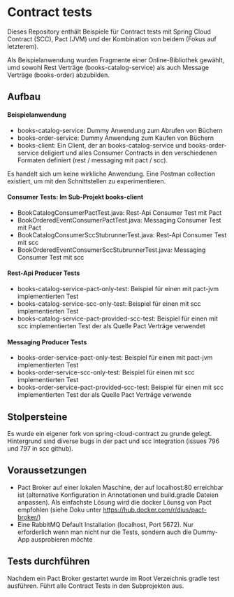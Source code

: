 # Contract tests #

Dieses Repository enthält Beispiele für Contract tests mit Spring Cloud Contract (SCC), Pact (JVM) und der Kombination von
beidem (Fokus auf letzterem).

Als Beispielanwendung wurden Fragmente einer Online-Bibliothek gewählt, umd sowohl Rest Verträge (books-catalog-service)
als auch Message Verträge (books-order) abzubilden.

## Aufbau ##

#### Beispielanwendung ####
- books-catalog-service: Dummy Anwendung zum Abrufen von Büchern
- books-order-service: Dummy Anwendung zum Kaufen von Büchern
- books-client: Ein Client, der an books-catalog-service und books-order-service deligiert und alles Consumer Contracts
in den verschiedenen Formaten definiert (rest / messaging mit pact / scc).

Es handelt sich um keine wirkliche Anwendung. Eine Postman collection existiert, um mit den Schnittstellen zu experimentieren.

#### Consumer Tests: Im Sub-Projekt books-client ####
- BookCatalogConsumerPactTest.java: Rest-Api Consumer Test mit Pact
- BookOrderedEventConsumerPactTest.java: Messaging Consumer Test mit Pact
- BookCatalogConsumerSccStubrunnerTest.java: Rest-Api Consumer Test mit scc
- BookOrderedEventConsumerSccStubrunnerTest.java: Messaging Consumer Test mit scc

#### Rest-Api Producer Tests ####
- books-catalog-service-pact-only-test: Beispiel für einen mit pact-jvm implementierten Test
- books-catalog-service-scc-only-test: Beispiel für einen mit scc implementierten Test
- books-catalog-service-pact-provided-scc-test: Beispiel für einen mit scc implementierten Test der als Quelle Pact Verträge verwendet

#### Messaging Producer Tests ####
- books-order-service-pact-only-test: Beispiel für einen mit pact-jvm implementierten Test
- books-order-service-scc-only-test: Beispiel für einen mit scc implementierten Test
- books-order-service-pact-provided-scc-test: Beispiel für einen mit scc implementierten Test der als Quelle Pact Verträge verwende

## Stolpersteine ##
Es wurde ein eigener fork von spring-cloud-contract zu grunde gelegt. Hintergrund sind diverse bugs in der pact und
scc Integration (issues 796 und 797 in scc github).

## Voraussetzungen ##
- Pact Broker auf einer lokalen Maschine, der auf localhost:80 erreichbar ist (alternative Konfiguration in Annotationen und build.gradle Dateien anpassen). Als einfachste Lösung wird die docker Löunsg von Pact empfohlen (siehe Doku unter
https://hub.docker.com/r/dius/pact-broker/)
- Eine RabbitMQ Default Installation (localhost, Port 5672). Nur erforderlich wenn man nicht nur die Tests, sondern auch die Dummy-App ausprobieren möchte

## Tests durchführen ##
Nachdem ein Pact Broker gestartet wurde im Root Verzeichnis gradle test ausführen. Führt alle Contract Tests in den Subprojekten aus.

